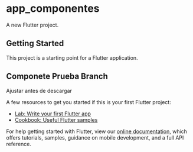 # app_componentes

A new Flutter project.

## Getting Started

This project is a starting point for a Flutter application.

## Componete Prueba Branch

Ajustar antes de descargar

A few resources to get you started if this is your first Flutter project:

- [Lab: Write your first Flutter app](https://flutter.dev/docs/get-started/codelab)
- [Cookbook: Useful Flutter samples](https://flutter.dev/docs/cookbook)

For help getting started with Flutter, view our
[online documentation](https://flutter.dev/docs), which offers tutorials,
samples, guidance on mobile development, and a full API reference.
